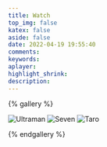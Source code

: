 ```yaml
---
title: Watch
top_img: false
katex: false
aside: false
date: 2022-04-19 19:55:40
comments:
keywords:
aplayer:
highlight_shrink:
description:
---
```


{% gallery %}

![Ultraman](/gallery/Watch/1.jpg)
![Seven](/gallery/Watch/2.jpg)
![Taro](/gallery/Watch/3.jpg)

{% endgallery %}